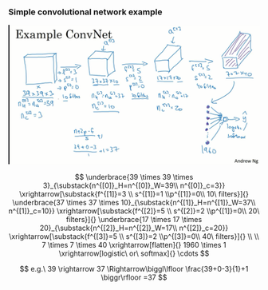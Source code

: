 ### Simple convolutional network example

<img src='images\14.PNG'>




$$
\underbrace{39 \times 39 \times 3}_{\substack{n^{[0]}_H=n^{[0]}_W=39\\ n^{[0]}_c=3}} \xrightarrow[\substack{f^{[1]}=3 \\ s^{[1]}=1 \\p^{[1]}=0\\ 10\ filters}]{}
\underbrace{37 \times 37 \times 10}_{\substack{n^{[1]}_H=n^{[1]}_W=37\\ n^{[1]}_c=10}} 
\xrightarrow[\substack{f^{[2]}=5 \\ s^{[2]}=2 \\p^{[1]}=0\\ 20\ filters}]{}
\underbrace{17 \times 17 \times 20}_{\substack{n^{[2]}_H=n^{[2]}_W=17\\ n^{[2]}_c=20}} 
\xrightarrow[\substack{f^{[3]}=5 \\ s^{[3]}=2 \\p^{[3]}=0\\ 40\ filters}]{}
\\
\\
7 \times 7 \times 40
\xrightarrow[flatten]{}
1960 \times 1
\xrightarrow[logistic\ or\ softmax]{}
\cdots
$$

$$
e.g.\ 39 \rightarrow 37 \Rightarrow\biggl\lfloor \frac{39+0-3}{1}+1 \biggr\rfloor =37
$$

